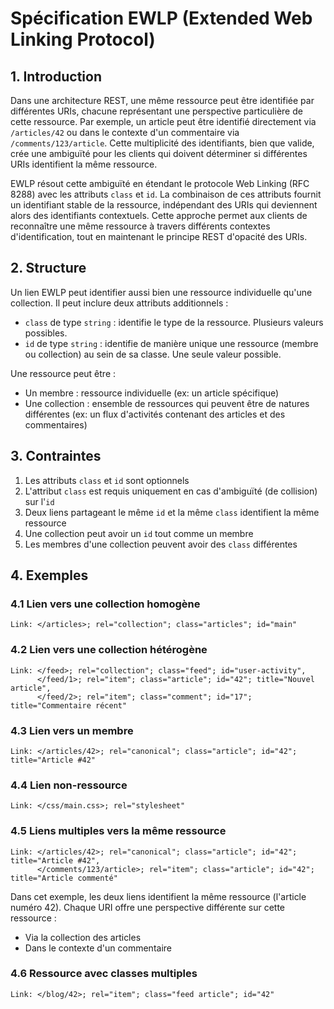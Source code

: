 # Spécification EWLP (Extended Web Linking Protocol)

## 1. Introduction

Dans une architecture REST, une même ressource peut être identifiée par différentes URIs, chacune représentant une perspective particulière de cette ressource. Par exemple, un article peut être identifié directement via `/articles/42` ou dans le contexte d'un commentaire via `/comments/123/article`. Cette multiplicité des identifiants, bien que valide, crée une ambiguïté pour les clients qui doivent déterminer si différentes URIs identifient la même ressource.

EWLP résout cette ambiguïté en étendant le protocole Web Linking (RFC 8288) avec les attributs `class` et `id`. La combinaison de ces attributs fournit un identifiant stable de la ressource, indépendant des URIs qui deviennent alors des identifiants contextuels. Cette approche permet aux clients de reconnaître une même ressource à travers différents contextes d'identification, tout en maintenant le principe REST d'opacité des URIs.

## 2. Structure

Un lien EWLP peut identifier aussi bien une ressource individuelle qu'une collection. Il peut inclure deux attributs additionnels :

- `class` de type `string` : identifie le type de la ressource. Plusieurs valeurs possibles.
- `id` de type `string` : identifie de manière unique une ressource (membre ou collection) au sein de sa classe. Une seule valeur possible.

Une ressource peut être :
- Un membre : ressource individuelle (ex: un article spécifique)
- Une collection : ensemble de ressources qui peuvent être de natures différentes (ex: un flux d'activités contenant des articles et des commentaires)

## 3. Contraintes

1. Les attributs `class` et `id` sont optionnels
2. L'attribut `class` est requis uniquement en cas d'ambiguïté (de collision) sur l'`id`
3. Deux liens partageant le même `id` et la même `class` identifient la même ressource
4. Une collection peut avoir un `id` tout comme un membre
5. Les membres d'une collection peuvent avoir des `class` différentes

## 4. Exemples

### 4.1 Lien vers une collection homogène

```http
Link: </articles>; rel="collection"; class="articles"; id="main"
```

### 4.2 Lien vers une collection hétérogène

```http
Link: </feed>; rel="collection"; class="feed"; id="user-activity",
      </feed/1>; rel="item"; class="article"; id="42"; title="Nouvel article",
      </feed/2>; rel="item"; class="comment"; id="17"; title="Commentaire récent"
```

### 4.3 Lien vers un membre

```http
Link: </articles/42>; rel="canonical"; class="article"; id="42"; title="Article #42"
```

### 4.4 Lien non-ressource

```http
Link: </css/main.css>; rel="stylesheet"
```

### 4.5 Liens multiples vers la même ressource

```http
Link: </articles/42>; rel="canonical"; class="article"; id="42"; title="Article #42",
      </comments/123/article>; rel="item"; class="article"; id="42"; title="Article commenté"
```

Dans cet exemple, les deux liens identifient la même ressource (l'article numéro 42). Chaque URI offre une perspective différente sur cette ressource :
- Via la collection des articles
- Dans le contexte d'un commentaire

### 4.6 Ressource avec classes multiples

```http
Link: </blog/42>; rel="item"; class="feed article"; id="42"
```
